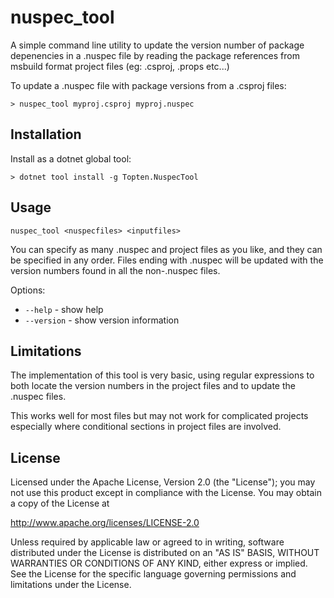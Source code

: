 # nuspec_tool

A simple command line utility to update the version number of package
depenencies in a .nuspec file by reading the package references from
msbuild format project files (eg: .csproj, .props etc...)

To update a .nuspec file with package versions from a .csproj files:

```
> nuspec_tool myproj.csproj myproj.nuspec
```

## Installation

Install as a dotnet global tool:

```
> dotnet tool install -g Topten.NuspecTool
```

## Usage

```
nuspec_tool <nuspecfiles> <inputfiles>
```

You can specify as many .nuspec and project files as you like, and they can
be specified in any order.  Files ending with .nuspec will be updated with the
version numbers found in all the non-.nuspec files.

Options:

* `--help` - show help
* `--version` - show version information


## Limitations

The implementation of this tool is very basic, using regular expressions to 
both locate the version numbers in the project files and to update the .nuspec
files.  

This works well for most files but may not work for complicated projects 
especially where conditional sections in project files are involved.


## License

Licensed under the Apache License, Version 2.0 (the "License"); you may 
not use this product except in compliance with the License. You may obtain 
a copy of the License at

http://www.apache.org/licenses/LICENSE-2.0

Unless required by applicable law or agreed to in writing, software 
distributed under the License is distributed on an "AS IS" BASIS, WITHOUT 
WARRANTIES OR CONDITIONS OF ANY KIND, either express or implied. See the 
License for the specific language governing permissions and limitations 
under the License.